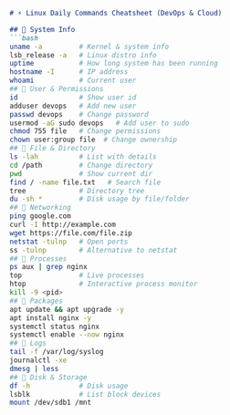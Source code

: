 
```markdown
# ⚡ Linux Daily Commands Cheatsheet (DevOps & Cloud)

## 🔹 System Info
```bash
uname -a         # Kernel & system info
lsb_release -a   # Linux distro info
uptime           # How long system has been running
hostname -I      # IP address
whoami           # Current user
## 🔹 User & Permissions
id               # Show user id
adduser devops   # Add new user
passwd devops    # Change password
usermod -aG sudo devops   # Add user to sudo
chmod 755 file   # Change permissions
chown user:group file  # Change ownership
## 🔹 File & Directory
ls -lah          # List with details
cd /path         # Change directory
pwd              # Show current dir
find / -name file.txt   # Search file
tree             # Directory tree
du -sh *         # Disk usage by file/folder
## 🔹 Networking
ping google.com
curl -I http://example.com
wget https://file.com/file.zip
netstat -tulnp   # Open ports
ss -tulnp        # Alternative to netstat
## 🔹 Processes
ps aux | grep nginx
top              # Live processes
htop             # Interactive process monitor
kill -9 <pid>
## 🔹 Packages
apt update && apt upgrade -y
apt install nginx -y
systemctl status nginx
systemctl enable --now nginx
## 🔹 Logs
tail -f /var/log/syslog
journalctl -xe
dmesg | less
## 🔹 Disk & Storage
df -h            # Disk usage
lsblk            # List block devices
mount /dev/sdb1 /mnt
